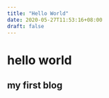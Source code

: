```yaml
---
title: "Hello World"
date: 2020-05-27T11:53:16+08:00
draft: false
---
```


# hello world 
## my first blog 